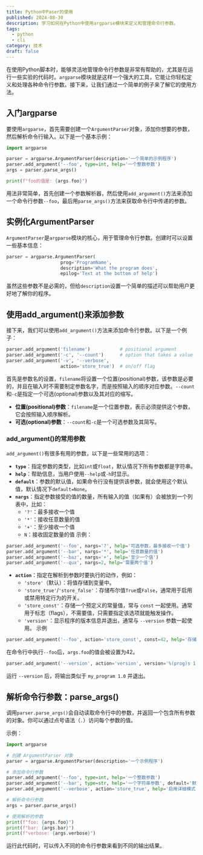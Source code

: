 ```yaml
---
title: Python中Paser的使用
published: 2024-08-30
description: 学习如何在Python中使用argparse模块来定义和管理命令行参数。
tags:
  - python
  - cli
category: 技术
draft: false
---
```

在使用Python脚本时，能够灵活地管理命令行参数是非常有帮助的，尤其是在运行一些实验的代码时。`argparse`模块就是这样一个强大的工具，它能让你轻松定义和处理各种命令行参数。接下来，让我们通过一个简单的例子来了解它的使用方法。

## 入门argparse

要使用`argparse`，首先需要创建一个`ArgumentParser`对象，添加你想要的参数，然后解析命令行输入。以下是一个基本示例：
```python
import argparse

parser = argparse.ArgumentParser(description='一个简单的示例程序')
parser.add_argument('--foo', type=int, help='一个整数参数')
args = parser.parse_args()

print(f"foo的值是: {args.foo}")
```
用法非常简单，首先创建一个参数解析器，然后使用`add_argument()`方法来添加一个命令行参数`--foo`，最后用`parse_args()`方法来获取命令行中传递的参数。

## 实例化ArgumentParser
`ArgumentParser`是`argparse`模块的核心，用于管理命令行参数。创建时可以设置一些基本信息：
```python
parser = argparse.ArgumentParser(
                    prog='ProgramName',
                    description='What the program does',
                    epilog='Text at the bottom of help')
```
虽然这些参数不是必需的，但给`description`设置一个简单的描述可以帮助用户更好地了解你的程序。

## 使用add_argument()来添加参数

接下来，我们可以使用`add_argument()`方法来添加命令行参数。以下是一个例子：
```python
parser.add_argument('filename')           # positional argument
parser.add_argument('-c', '--count')      # option that takes a value
parser.add_argument('-v', '--verbose',
                    action='store_true')  # on/off flag
```

首先是参数名的设置，`filename`将设置一个位置(positional)参数，该参数是必要的，并且在输入时不需要制定参数名字，而是按照输入的顺序对应参数。`--count`和`-c`是指定一个可选(optional)参数以及其对应的缩写。

- **位置(positional)参数**：`filename`是一个位置参数，表示必须提供这个参数，它会按照输入顺序解析。
- **可选(optional)参数**：`--count`和`-c`是一个可选参数及其简写。

### add_argument()的常用参数
`add_argument()`有很多有用的参数，以下是一些常用的选项：
- **`type`**：指定参数的类型，比如`int`或`float`，默认情况下所有参数都是字符串。
- **`help`**：帮助信息，当用户使用`--help`或`-h`时显示。
- **`default`**：参数的默认值，如果命令行没有提供该参数，就会使用这个默认值，默认情况下`default=None`。
- **`nargs`**：指定参数接受的值的数量，所有输入的值（如果有）会被放到一个列表中，比如：
    - `'?'`：最多接收一个值
    - `'*'`：接收任意数量的值
    - `'+'`：至少接收一个值
    - `N`：接收固定数量的值
示例：
```python
parser.add_argument('--foo', nargs='?', help='可选参数，最多接收一个值')
parser.add_argument('--bar', nargs='*', help='任意数量的值')
parser.add_argument('--baz', nargs='+', help='至少一个值')
parser.add_argument('--qux', nargs=2, help='需要两个值')
```

- **`action`**：指定在解析到参数时要执行的动作，例如：
    - `'store'`（默认）：将值存储到变量中。
    - `'store_true'`/`'store_false'`：存储布尔值`True`或`False`，通常用于启用或禁用特定行为的开关。
    - `'store_const'`：存储一个预定义的常量值，常与 `const` 一起使用。通常用于标志（flags），不需要值，只需要指定该选项就能触发操作。
    - `'version'`：显示程序的版本信息并退出，通常与 `--version` 参数一起使用。
示例
```python
parser.add_argument('--foo', action='store_const', const=42, help='存储常量 42')
```
在命令行中执行`--foo`后，`args.foo`的值会被设置为42。
```python
parser.add_argument('--version', action='version', version='%(prog)s 1.0')
```
运行 `--version` 后，将输出类似于 `my_program 1.0` 并退出。

## 解析命令行参数：parse_args()
调用`parser.parse_args()`会自动读取命令行中的参数，并返回一个包含所有参数的对象。你可以通过点号语法（`.`）访问每个参数的值。

示例：
```python
import argparse

# 创建 ArgumentParser 对象
parser = argparse.ArgumentParser(description='一个示例程序')

# 添加命令行参数
parser.add_argument('--foo', type=int, help='一个整数参数')
parser.add_argument('--bar', type=str, help='一个字符串参数', default='默认值')
parser.add_argument('--verbose', action='store_true', help='启用详细模式')

# 解析命令行参数
args = parser.parse_args()

# 使用解析的参数
print(f"foo: {args.foo}")
print(f"bar: {args.bar}")
print(f"verbose: {args.verbose}")
```

运行此代码时，可以传入不同的命令行参数来看到不同的输出结果。
